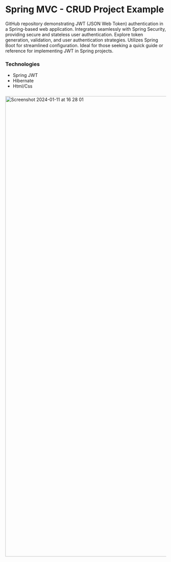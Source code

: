 # Spring MVC - CRUD Project Example

GitHub repository demonstrating JWT (JSON Web Token) authentication in a Spring-based web application. Integrates seamlessly with Spring Security, providing secure and stateless user authentication. Explore token generation, validation, and user authentication strategies. Utilizes Spring Boot for streamlined configuration. Ideal for those seeking a quick guide or reference for implementing JWT in Spring projects.

### Technologies
* Spring JWT
* Hibernate
* Html/Css

###

<img width="1438" alt="Screenshot 2024-01-11 at 16 28 01" src="https://github.com/utkutasglk/SpringMVC-CRUD/assets/152283834/4e5241cd-397f-4513-8fb9-3c837c08c842">
